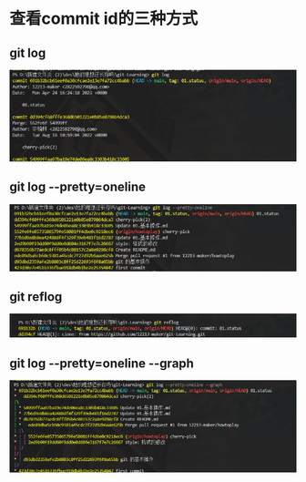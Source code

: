 # 查看commit id的三种方式
## git log
<img src="./../image/02.git_log.png">

## git log --pretty=oneline
<img src="./../image/02.git_oneline.png">

## git reflog 
<img src='../image/02.git_reflog.png'>

## git log --pretty=oneline --graph
<img src='../image/02.--graph.png'>